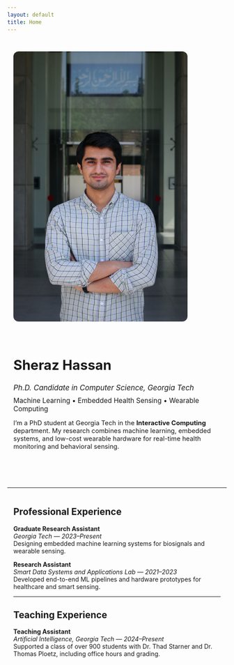 ```yaml
---
layout: default
title: Home
---
```


<div style="display: flex; flex-wrap: wrap; align-items: center; gap: 2.5em; max-width: 1200px; margin: auto; padding: 2em 1em;">
  <div style="flex: 1 1 40%;">
    <img src="/assets/profile.jpg" alt="Sheraz Hassan" style="width: 100%; max-width: 400px; border-radius: 12px; object-fit: cover;">
  </div>
  <div style="flex: 1 1 55%;">
    <h1 style="font-size: 2.2em; margin-bottom: 0.2em;">Sheraz Hassan</h1>
    <h2 style="font-weight: normal; font-size: 1.2em; margin-bottom: 0.6em;"><em>Ph.D. Candidate in Computer Science, Georgia Tech</em></h2>
    <p style="margin: 0.5em 0; font-size: 1.1em;">Machine Learning &bull; Embedded Health Sensing &bull; Wearable Computing</p>
    <p style="margin-top: 1em; font-size: 1.05em;">I’m a PhD student at Georgia Tech in the <strong>Interactive Computing</strong> department. My research combines machine learning, embedded systems, and low-cost wearable hardware for real-time health monitoring and behavioral sensing.</p>
  </div>
</div>

<hr style="max-width: 1000px; margin: 3em auto;">

<div style="max-width: 1000px; margin: auto; padding: 0 1em;">

## Professional Experience

**Graduate Research Assistant**  
<em>Georgia Tech — 2023–Present</em>  
Designing embedded machine learning systems for biosignals and wearable sensing.

**Research Assistant**  
<em>Smart Data Systems and Applications Lab — 2021–2023</em>  
Developed end-to-end ML pipelines and hardware prototypes for healthcare and smart sensing.

---

## Teaching Experience

**Teaching Assistant**  
<em>Artificial Intelligence, Georgia Tech — 2024–Present</em>  
Supported a class of over 900 students with Dr. Thad Starner and Dr. Thomas Ploetz, including office hours and grading.

</div>
